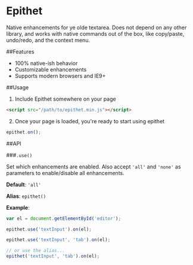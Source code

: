 Epithet
=======

Native enhancements for ye olde textarea. Does not depend on any other library, and works with native commands out of the box, like copy/paste, undo/redo, and the context menu.


##Features

* 100% native-ish behavior
* Customizable enhancements
* Supports modern browsers and IE9+

##Usage

1. Include Epithet somewhere on your page

  ```html
  <script src="/path/to/epithet.min.js"></script>
  ```

2. Once your page is loaded, you're ready to start using epithet

  ```js
  epithet.on();
  ```

##API

###`.use()`

Set which enhancements are enabled. Also accept `'all'` and `'none'` as parameters to enable/disable all enhancements.

**Default**: `'all'`

**Alias**: `epithet()`

**Example**:


```js
var el = document.getElementById('editor');

epithet.use('textInput').on(el);

epithet.use('textInput', 'tab').on(el);

// or use the alias...
epithet('textInput', 'tab').on(el);

```


